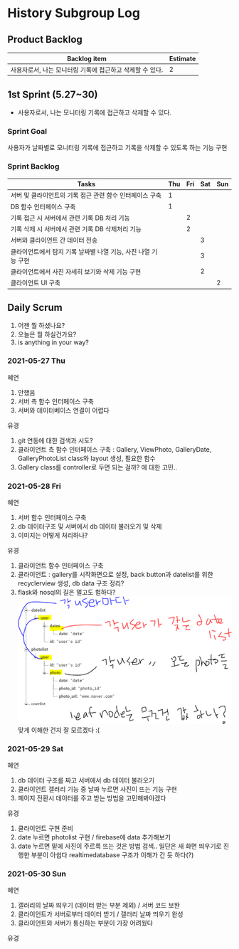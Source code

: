 # History Subgroup Log

## Product Backlog

| Backlog item                                                           | Estimate |
| ---------------------------------------------------------------------- | -------- |
| 사용자로서, 나는 모니터링 기록에 접근하고 삭제할 수 있다.                | 2        |

## 1st Sprint (5.27~30)

- 사용자로서, 나는 모니터링 기록에 접근하고 삭제할 수 있다. 

### Sprint Goal

사용자가 날짜별로 모니터링 기록에 접근하고 기록을 삭제할 수 있도록 하는 기능 구현

### Sprint Backlog

| Tasks                                                                    | Thu | Fri | Sat | Sun |
| ------------------------------------------------------------------------ | --- | --- | --- | --- |
| 서버 및 클라이언트의 기록 접근 관련 함수 인터페이스 구축                   | 1  |     |     |     |
| DB 함수 인터페이스 구축                                                   |  1 |    |     |     |
| 기록 접근 시 서버에서 관련 기록 DB 처리 기능                              |    |   2  |     |     |
| 기록 삭제 시 서버에서 관련 기록 DB 삭제처리 기능                          |    |   2  |     |     |
| 서버와 클라이언트 간 데이터 전송                                          |    |     | 3    |     |
| 클라이언트에서 탐지 기록 날짜별 나열 기능, 사진 나열 기능 구현             |    |     |  3   |     |
| 클라이언트에서 사진 자세히 보기와 삭제 기능 구현                           |    |     |  2   |     |
| 클라이언트 UI 구축                                                        |    |     |     |  2   |


## Daily Scrum

1. 어젠 뭘 하셨나요?
2. 오늘은 뭘 하실건가요?
3. is anything in your way?

### 2021-05-27 Thu

혜연

1. 안했음
2. 서버 측 함수 인터페이스 구축
3. 서버와 데이터베이스 연결이 어렵다


유경

1. git 연동에 대한 검색과 시도?
2. 클라이언트 측 함수 인터페이스 구축
   : Gallery, ViewPhoto, GalleryDate, GalleryPhotoList class와 layout 생성, 필요한 함수
3. Gallery class를 controller로 두면 되는 걸까? 에 대한 고민..

### 2021-05-28 Fri

혜연

1. 서버 함수 인터페이스 구축
2. db 데이터구조 및 서버에서 db 데이터 불러오기 및 삭제
3. 이미지는 어떻게 처리하나?


유경

1. 클라이언트 함수 인터페이스 구축
2. 클라이언트 : gallery를 시작화면으로 설정, back button과 datelist를 위한  recyclerview 생성, db data 구조 정리?
3. flask와 nosql의 길은 멀고도 험하다? 
   ![image](image/historysprint1.PNG)
   맞게 이해한 건지 잘 모르겠다 :(
   
### 2021-05-29 Sat

혜연

1. db 데이터 구조를 짜고 서버에서 db 데이터 불러오기
2. 클라이언트 갤러리 기능 중 날짜 누르면 사진이 뜨는 기능 구현
3. 페이지 전환시 데이터를 주고 받는 방법을 고민해봐야겠다


유경

1. 클라이언트 구현 준비
2. date 누르면  photolist 구현 / firebase에 data 추가해보기
3. date 누르면 밑에 사진이 주르륵 뜨는 것은 방법 검색.. 일단은 새 화면 띄우기로 진행한 부분이 아쉽다
   realtimedatabase 구조가 이해가 간 듯 하다(?)
   
### 2021-05-30 Sun

혜연

1. 갤러리의 날짜 띄우기 (데이터 받는 부분 제외) / 서버 코드 보완
2. 클라이언트가 서버로부터 데이터 받기 / 갤러리 날짜 띄우기 완성
3. 클라이언트와 서버가 통신하는 부분이 가장 어려웠다

유경
